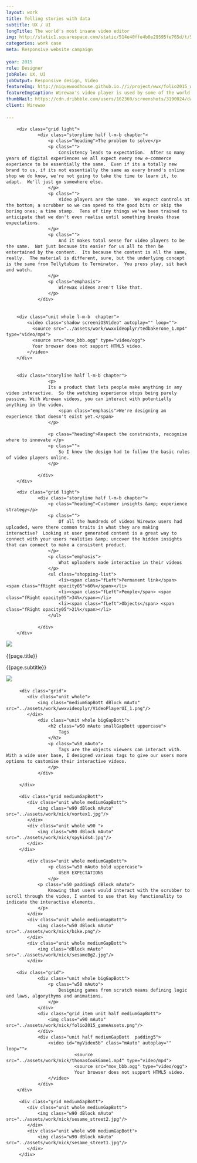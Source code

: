 ```yaml
---
layout: work
title: Telling stories with data 
subtitle: UX / UI
longTitle: The world's most insane video editor
img: http://static1.squarespace.com/static/514e40ffe4b0e29595fe765d/t/5647bbb0e4b072d19f90d5f1/1447541681826/?format=750w
categories: work case
meta: Responsive website campaign

year: 2015
role: Designer
jobRole: UX, UI 
jobOutput: Responsive design, Video
featureImg: http://niquewoodhouse.github.io.//i/project/wwx/folio2015_wwxMetrics1.png
featureImgCaption: Wirewax's video player is used by some of the world's largest content distributors, like the BBC & Universal.
thumbNail: https://cdn.dribbble.com/users/162360/screenshots/3190024/dash_small_view.jpg
client: Wirewax

---
```


<div class="wider">

		<div class="grid light">
				<div class="storyline half l-m-b chapter">
					<p class="heading">The problem to solve</p>
					<p class="">
						Consistency leads to expectation.  After so many years of digital experiences we all expect every new e-commerce experience to be essentially the same.  Even if its a totally new brand to us, if its not essentially the same as every brand's online shop we do know, we're not going to take the time to learn it, to adapt.  We'll just go somewhere else.
					</p>
					<p class="">
						Video players are the same.  We expect controls at the bottom; a scrubber so we can speed to the good bits or skip the boring ones; a time stamp.  Tens of tiny things we've been trained to anticipate that we don't even realise until something breaks those expectations.
					</p>	
					<p class="">
						And it makes total sense for video players to be the same.  Not just because its easier for us all to then be entertained by the content.  Its because the content is all the same, really.  The material is different, sure, but the underlying concept is the same from Tellytubies to Terminator.  You press play, sit back and watch. 
					</p>	
					<p class="emphasis">	
						Wirewax videos aren't like that. 
					</p>
				</div>


		<div class="unit whole l-m-b  chapter">
			<video class="shadow screeniOSVideo" autoplay="" loop="">
			  <source src="../assets/work/wwxvideoplyr/tedbakerone_1.mp4" type="video/mp4">
			  <source src="mov_bbb.ogg" type="video/ogg">
			  Your browser does not support HTML5 video.
			</video>
		</div>


		<div class="storyline half l-m-b chapter">
					<p>
					Its a product that lets people make anything in any video interactive.  So the watching experience stops being purely passive. With Wirewax videos, you can interact with potentially anything in the video.   
						<span class="emphasis">We're designing an experience that doesn't exist yet.</span>
					</p>

					<p class="heading">Respect the constraints, recognise where to innovate </p>
					<p class="">
						So I knew the design had to follow the basic rules of video players online.  
					</p>													

				</div> 	
		</div>
</div>



<!--
<div class="wider bigGapBott bgCover chapter pitchBlackBg ghost">
	<div class="grid">
		<div class="unit l-m-t l-m-b whole xlquote">
			<h2 class="w50 mAuto">
				"Limitless posibilities"
			</h2>
			<p class="w50 opacity07 mAuto s-m-t">
				Buzzfeed.
			</p>
		</div>
	</div>	
</div>

-->

<div class="wider">

		<div class="grid light">
				<div class="storyline half l-m-b chapter">
					<p class="heading">Customer insights &amp; experience strategy</p>
					<p class="">
						Of all the hundreds of videos Wirewax users had uploaded, were there common traits in what they are making interactive?  Looking at user generated content is a great way to connect with your users realities &amp; uncover the hidden insights that can connect to make a consistent product.
					</p>
					<p class="emphasis">
						What uploaders made interactive in their videos
					</p>
					<ul class="shopping-list">
						<li><span class="fLeft">Permanent link</span> <span class="fRight opacity05">60%</span></li>
						<li><span class="fLeft">People</span> <span class="fRight opacity05">34%</span></li>
						<li><span class="fLeft">Objects</span> <span class="fRight opacity05">21%</span></li>
					</ul>
									
				</div> 	
		</div>
</div>

<div class="unit whole">
	<div class="grid_item">
		<img src="http://i0.wp.com/fashionandmash.com/wp-content/uploads/2015/11/TedBaker_wirewax2.png"/>
						 	<div class="grid__lock block">	
						<p class="grid__title block pitchBlack ">{{page.title}}</p>
						<p class="subtitle block grey">{{page.subtitle}}</p>
					</div>	
	</div>
	<div class="grid_item">
		<img src="http://i0.wp.com/fashionandmash.com/wp-content/uploads/2015/11/TedBaker_wirewax2.png"/>
	</div>
</div>



<div class="wider">		


		 <div class="grid"> 
		 	<div class="unit whole">
		 		<img class="mediumGapBott dBlock mAuto" src="../assets/work/wwxvideoplyr/VideoPlayerUI_1.png"/> 
		 	</div>
				<div class="unit whole bigGapBott">
					<h2 class="w50 mAuto smallGapBott uppercase">
						Tags
					</h2>
					<p class="w50 mAuto">
						Tags are the objects viewers can interact with.  With a wide user base, I designed various tags to give our users more options to customise their interactive videos.
					</p>
				</div> 			 	

		 </div>

		 <div class="grid mediumGapBott">
		 	<div class="unit whole mediumGapBott">
		 		<img class="w90 dBlock mAuto" src="../assets/work/nick/vortex1.jpg"/> 
		 	</div>	
		 	<div class="unit whole w90 ">
		 		<img class="w90 dBlock mAuto" src="../assets/work/nick/spykids4.jpg"/> 
		 	</div>	
		 </div> 

		 	<div class="unit whole mediumGapBott">
					<p class="w50 mAuto bold uppercase">
						USER EXPECTATIONS
					</p>		 		
		 		<p class="w50 padding5 dBlock mAuto">
		 			Knowing that users would interact with the scrubber to scroll through the video, I wanted to use that key functionality to indicate the interactive elements.
		 		</p>
		 	</div>	
		 	<div class="unit whole mediumGapBott">
		 		<img class="w50 dBlock mAuto" src="../assets/work/nick/bike.png"/> 
		 	</div>		 	
		 	<div class="unit whole mediumGapBott">
		 		<img class="dBlock mAuto" src="../assets/work/nick/sesameBg2.jpg"/> 
		 	</div>			 

		<div class="grid">
				<div class="unit whole bigGapBott">
					<p class="w50 mAuto">
						Designing games from scratch means defining logic and laws, algorythyms and animations.  
					</p>
				</div> 	
				<div class="grid_item unit half mediumGapBott">
					<img class="w90 mAuto" src="../assets/work/nick/folio2015_gameAssets.png"/>	
				</div>
				<div class="unit half mediumGapBott  padding5">
					<video id="myVideo5b" class="mAuto" autoplay="" loop="">
							  <source src="../assets/work/nick/thomasCookGame1.mp4" type="video/mp4">
							  <source src="mov_bbb.ogg" type="video/ogg">
							  Your browser does not support HTML5 video.
					</video>		
				</div>
		</div>		 

		 <div class="grid mediumGapBott">
		 	<div class="unit whole mediumGapBott">
		 		<img class="w90 dBlock mAuto" src="../assets/work/nick/sesame_street2.jpg"/> 
		 	</div>	
		 	<div class="unit whole w90 mediumGapBott">
		 		<img class="w90 dBlock mAuto" src="../assets/work/nick/sesame_street1.jpg"/> 
		 	</div>	
		 </div>	
		 
	
</div>



